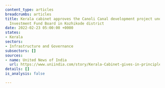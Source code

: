 ```yaml
---
content_type: articles
breadcrumbs: articles
title: Kerala cabinet approves the Canoli Canal development project under Kerala Infrastructure
  Investment Fund Board in Kozhikode district
date: 2022-02-23 05:00:00 +0000
states:
- Kerala
sectors:
- Infrastructure and Governance
subsectors: []
sources:
- name: United News of India
  url: https://www.uniindia.com/story/Kerala-Cabinet-gives-in-principle-approval-for--Canoli-Canal-development-project
details: []
is_analysis: false

---
```

